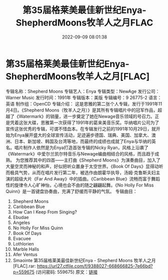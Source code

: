 ﻿---
title: 第35届格莱美最佳新世纪Enya-ShepherdMoons牧羊人之月FLAC
date: 2022-09-09 08:01:38
categories: 外语音乐
tags: 外语音乐
---
# 第35届格莱美最佳新世纪Enya-ShepherdMoons牧羊人之月[FLAC]

专辑名称：Shepherd Moons
专辑艺人：Enya
专辑类型：NewAge
发行公司：Warner Music
发行时间：1991年
专辑版本：美版
专辑编号：9 26775-2
语言：英语
制作组：OpenCD
专辑介绍：
这是恩雅的第二张个人专辑，发行于1991年11月4日。《Shepherd
Moons（牧羊人之月）》是其所有专辑唱片中的冠军作品，超越了《Watermark》的销量，进一步奠定了她在Newage音乐领域的号召力。正是凭着这张大碟，恩雅第一次获得了1991年的葛来美音乐奖。华纳唱片公司为了宣传这张优秀的专辑，可谓不惜血本。在专辑发行之前的1991年10月29日，就开始为Enya展开盛大的全球宣传活动，足迹遍步德国、瑞典、美国、加拿大、澳洲、日本、新加坡、韩国及台湾等地，而最终的成绩也成就了Enya与华纳的英名。唱片制作人依然是为Enya打造首张专辑的Nicky
Ryan，风格上沿袭了《Watermark》中爱尔兰凯尔特音乐与Newage编曲相结合的风格，而且趋于成熟。
为您推荐其中的四首——主打曲《Shepherd
Moons》为演奏曲目，加入了大量空灵而神秘的和声，好似把听众置身于太空世界。《Book Of
Days》显得动听而极具气势，从而在唱片发行第二年，被选作由朗霍华执导，汤姆·克鲁斯夫妇主演的超级大片《Far And
Away》中的插曲。《Caribbean Blue》流畅而富于舞蹈性的旋律令人心旷神怡，心境也会不由的随之翩翩起舞。《No Holly
For Miss Quinn》是一首键盘协奏曲，充满了舒缓而平静的气氛。
专辑曲目：
01. Shepherd Moons
02. Caribbean Blue
03. How Can I Keep From Singing?
04. Ebudae
05. Angeles
06. No Holly For Miss Quinn
07. Book Of Days
08. Evacuee
09. Lothlorien
10. Marble Halls
11. Afer Ventus
12. Smaointe
第35届格莱美最佳新世纪Enya - Shepherd Moons 牧羊人之月
[FLAC].rar: https://url27.ctfile.com/f/9388027-668666825-7e66bd?p=559675
(访问密码: 559675)
原文：[链接](https://blog.sina.com.cn/s/blog_1647c7e7601030zbi.html)